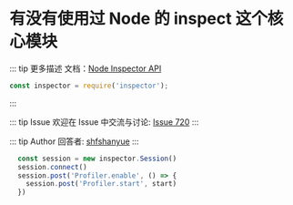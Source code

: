 # 有没有使用过 Node 的 inspect 这个核心模块

::: tip 更多描述 
 文档：[Node Inspector API](https://nodejs.org/api/inspector.html)

``` js
const inspector = require('inspector');
```
 
::: 

::: tip Issue 
 欢迎在 Issue 中交流与讨论: [Issue 720](https://github.com/shfshanyue/Daily-Question/issues/720) 
:::

::: tip Author 
回答者: [shfshanyue](https://github.com/shfshanyue) 
:::

``` js
  const session = new inspector.Session()
  session.connect()
  session.post('Profiler.enable', () => {
    session.post('Profiler.start', start)
  })
```